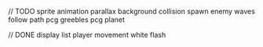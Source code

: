 // TODO
sprite animation
parallax background
collision
spawn enemy
waves
follow path
pcg greebles
pcg planet

// DONE
display list
player movement
white flash
